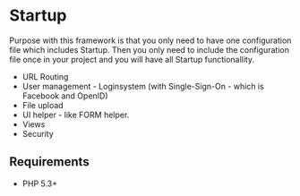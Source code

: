 # Startup

Purpose with this framework is that you only need to have one configuration file which includes Startup. Then you only need to include the configuration file once in your project and you will have all Startup functionallity.

* URL Routing
* User management - Loginsystem (with Single-Sign-On - which is Facebook and OpenID)
* File upload
* UI helper - like FORM helper.
* Views
* Security

## Requirements

* PHP 5.3+